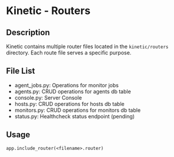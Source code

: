# Kinetic - Routers

## Description

Kinetic contains multiple router files located in the `kinetic/routers` directory. Each route file serves a specific purpose.

## File List

- agent_jobs.py: Operations for monitor jobs
- agents.py: CRUD operations for agents db table
- console.py: Server Console
- hosts.py: CRUD operations for hosts db table
- monitors.py: CRUD operations for monitors db table
- status.py: Healthcheck status endpoint (pending)

## Usage

`app.include_router(<filename>.router)`

